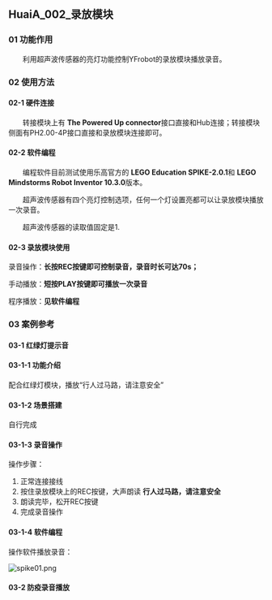 ##  HuaiA_002_录放模块


### 01 功能作用

&emsp;&emsp;利用超声波传感器的亮灯功能控制YFrobot的录放模块播放录音。


### 02 使用方法

#### 02-1 硬件连接
&emsp;&emsp;转接模块上有 **The Powered Up connector**接口直接和Hub连接；转接模块侧面有PH2.00-4P接口直接和录放模块连接即可。

#### 02-2 软件编程

&emsp;&emsp;编程软件目前测试使用乐高官方的 **LEGO Education SPIKE-2.0.1**和 **LEGO Mindstorms Robot Inventor 10.3.0**版本。

&emsp;&emsp;超声波传感器有四个亮灯控制选项，任何一个灯设置亮都可以让录放模块播放一次录音。

&emsp;&emsp;超声波传感器的读取值固定是1.

#### 02-3 录放模块使用

录音操作：**长按REC按键即可控制录音，录音时长可达70s；**

手动播放：**短按PLAY按键即可播放一次录音**

程序播放：**见软件编程**

### 03 案例参考

#### 03-1 红绿灯提示音

#### 03-1-1 功能介绍

配合红绿灯模块，播放“行人过马路，请注意安全”

#### 03-1-2 场景搭建

自行完成

#### 03-1-3 录音操作

操作步骤：
1. 正常连接接线
2. 按住录放模块上的REC按键，大声朗读 **行人过马路，请注意安全**
3. 朗读完毕，松开REC按键
4. 完成录音操作

#### 03-1-4 软件编程

操作软件播放录音：

![spike01.png](https://note.youdao.com/yws/res/5/WEBRESOURCE5844b5c67c47744538d982f384506085)
#### 03-2 防疫录音播放

